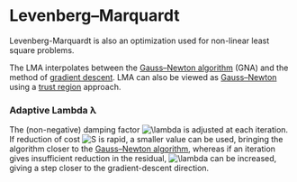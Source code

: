 # Levenberg–Marquardt

Levenberg-Marquardt is also an optimization used for non-linear least square problems. &#x20;

The LMA interpolates between the [Gauss–Newton algorithm](https://en.wikipedia.org/wiki/Gauss%E2%80%93Newton\_algorithm) (GNA) and the method of [gradient descent](https://en.wikipedia.org/wiki/Gradient\_descent). LMA can also be viewed as [Gauss–Newton](https://en.wikipedia.org/wiki/Gauss%E2%80%93Newton) using a [trust region](https://en.wikipedia.org/wiki/Trust\_region) approach.

### Adaptive Lambda λ

The (non-negative) damping factor ![\lambda](https://wikimedia.org/api/rest\_v1/media/math/render/svg/b43d0ea3c9c025af1be9128e62a18fa74bedda2a) is adjusted at each iteration. If reduction of cost ![S](https://wikimedia.org/api/rest\_v1/media/math/render/svg/4611d85173cd3b508e67077d4a1252c9c05abca2) is rapid, a smaller value can be used, bringing the algorithm closer to the [Gauss–Newton algorithm](https://en.wikipedia.org/wiki/Gauss%E2%80%93Newton\_algorithm), whereas if an iteration gives insufficient reduction in the residual, ![\lambda](https://wikimedia.org/api/rest\_v1/media/math/render/svg/b43d0ea3c9c025af1be9128e62a18fa74bedda2a) can be increased, giving a step closer to the gradient-descent direction.&#x20;

